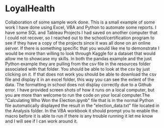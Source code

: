 # LoyalHealth

Collaboration of some sample work done. This is a small example of some work I have done using Excel, VBA and Python to automate some reports. I have some SQL and Tableau Projects I had saved on another computer that I could not recover, so I reached out to the school/certification program to see if they have a copy of the projects since it was all done on an online server. If there is something specific that you would like me to demonstrate I would be more than willing to look through Kaggle for a dataset that would allow me to showcase my skills. In both the pandas example and the just Python example they are pulling from the csv file in the resources folder associated with that folder. You should be able to look at the csv by just clicking on it. If that does not work you should be able to download the csv file and display it in an excel folder, this way you can see the extent of the data. The formatting in school does not display correctly due to a Github error. I have provided screen shots of how it runs on a local computer, but you are more than welcome to run the code on your local computer.The "Calculating Who Won the Election.ipynb" file that is in the normal Python file automatically displayed the result in the "election_data.txt" file located in the Analysis folder. In the VBA workbook it should prompt you to enable the macro before it is able to run if there is any trouble running it let me know and I will see if I can work around it.

